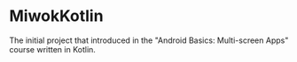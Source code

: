 # MiwokKotlin
The initial project that introduced in the "Android Basics: Multi-screen Apps" course written in Kotlin.
